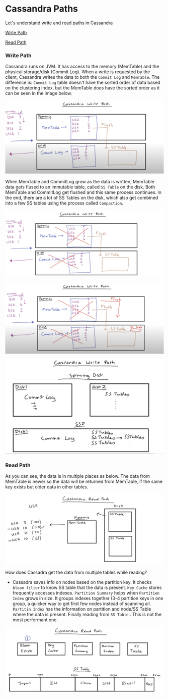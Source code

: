 # Cassandra Paths

Let's understand write and read paths in Cassandra

[Write Path](#write-path)

[Read Path](#read-path)

<h3 id="write-path">Write Path</h3>

Cassandra runs on JVM. It has access to the memory (MemTable) and the physical storage/disk  (Commit Log). When a write is requested by the client, Cassandra writes the data to both the `Commit Log` and `MemTable`. The difference is: `Commit Log` table doesn't have the sorted order of data based on the clustering index, but the MemTable does have the sorted order as it can be seen in the image below.

![Write01](paths/Write01.png)

When MemTable and CommitLog grow as the data is written, MemTable data gets flused to an immutable table, called `SS Table` on the disk. Both MemTable and CommitLog get flushed and this same process continues. In the end, there are a lot of SS Tables on the disk, which also get combined into a few SS tables using the process called `Compaction`.

![Write02](paths/Write02.png)

![Write03](paths/Write03.png)

![Write04](paths/Write04.png)


<h3 id="read-path">Read Path</h3>

As you can see, the data is in multiple places as below. The data from MemTable is newer so the data will be returned from MemTable, if the same key exists but older data in other tables.

![Read01](paths/Read01.png)


How does Cassadra get the data from multiple tables while reading?
* Cassadra saves info on nodes based on the partition key. It checks `bloom filter` to know SS table that the data is present. `Key Cache` stores frequently accesses indexes. `Partition Summary` helps when `Partition Index` grows in size. It groups indexes together (3-4 partition keys in one group, a quicker way to get first few nodes instead of scanning all.   `Partitin Index` has the information on partition and node/SS Table where the data is present. Finally reading from `SS Table`.. This is not the most performant one.



![Read02](paths/Read02.png)
